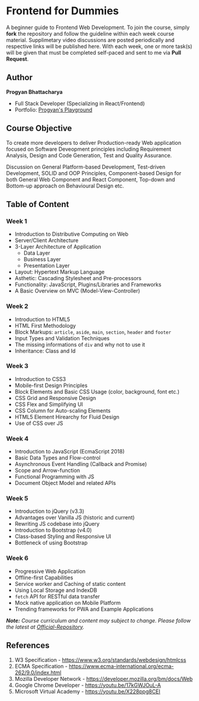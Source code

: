 # Frontend for Dummies

A beginner guide to Frontend Web Development. To join the course, simply **fork**
the repository and follow the guideline within each week course material.
Supplimetary video discussions are posted periodically and respective links
will be published here. With each week, one or more task(s) will be given that
must be completed self-paced and sent to me via **Pull Request**.

## Author

**Progyan Bhattacharya**
 - Full Stack Developer (Specializing in React/Frontend)
 - Portfolio: [Progyan's Playground](https://progyan1997.github.io)

## Course Objective

To create more developers to deliver Production-ready Web application focused
on Software Deveopment principles including Requirement Analysis, Design and
Code Generation, Test and Quality Assurance.

Discussion on General Platform-based Development, Test-driven Development,
SOLID and OOP Principles, Component-based Design for both General Web Component
and React Component, Top-down and Bottom-up approach on Behavioural Design etc.

## Table of Content
### Week 1
- Introduction to Distributive Computing on Web
- Server/Client Architecture
- 3-Layer Architecture of Application
  - Data Layer
  - Business Layer
  - Presentation Layer
- Layout: Hypertext Markup Language
- Asthetic: Cascading Stylesheet and Pre-processors
- Functionality: JavaScript, Plugins/Libraries and Frameworks
- A Basic Overview on MVC (Model-View-Controller)

### Week 2
- Introduction to HTML5
- HTML First Methodology
- Block Markups: `article`, `aside`, `main`, `section`, `header` and `footer`
- Input Types and Validation Techniques
- The missing informations of `div` and why not to use it
- Inheritance: Class and Id

### Week 3
- Introduction to CSS3
- Mobile-first Design Principles
- Block Elements and Basic CSS Usage (color, background, font etc.)
- CSS Grid and Responsive Design
- CSS Flex and Simplifying UI
- CSS Column for Auto-scaling Elements
- HTML5 Element Hirearchy for Fluid Design
- Use of CSS over JS

### Week 4
- Introduction to JavaScript (EcmaScript 2018)
- Basic Data Types and Flow-control
- Asynchronous Event Handling (Callback and Promise)
- Scope and Arrow-function
- Functional Programming with JS
- Document Object Model and related APIs

### Week 5
- Introduction to jQuery (v3.3)
- Advantages over Vanilla JS (historic and current)
- Rewriting JS codebase into jQuery
- Introduction to Bootstrap (v4.0)
- Class-based Styling and Responsive UI
- Bottleneck of using Bootstrap

### Week 6
- Progressive Web Application
- Offline-first Capabilities
- Service worker and Caching of static content
- Using Local Storage and IndexDB
- `fetch` API for RESTful data transfer
- Mock native application on Mobile Platform
- Trending frameworks for PWA and Example Applications

_**Note:** Course curriculum and content may subject to change. Please follow
the latest at [Official-Repository](https://github.com/Progyan1997/Frontend-for-Dummies)._

## References
1. W3 Specification - https://www.w3.org/standards/webdesign/htmlcss
2. ECMA Specification - https://www.ecma-international.org/ecma-262/9.0/index.html
3. Mozilla Developer Network - https://developer.mozilla.org/bm/docs/Web
4. Google Chrome Developer - https://youtu.be/17kGWJOuL-A
5. Microsoft Virtual Academy - https://youtu.be/X228ppg8CEI
